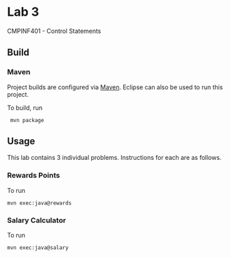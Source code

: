 # Lab 3
CMPINF401 - Control Statements

## Build

### Maven
Project builds are configured via [Maven](https://maven.apache.org).
Eclipse can also be used to run this project.

To build, run 
```
 mvn package
```

## Usage

This lab contains 3 individual problems. Instructions for each are as follows.

### Rewards Points
To run
```
mvn exec:java@rewards
```

### Salary Calculator
To run
```
mvn exec:java@salary
```
